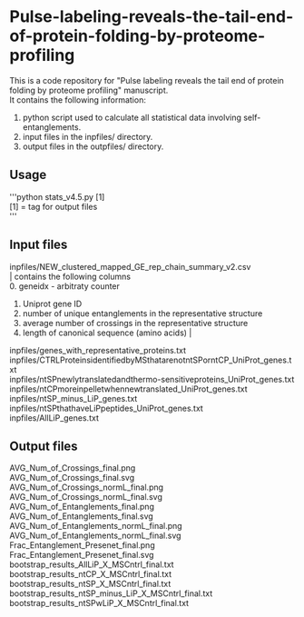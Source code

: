 # Pulse-labeling-reveals-the-tail-end-of-protein-folding-by-proteome-profiling
This is a code repository for "Pulse labeling reveals the tail end of protein folding by proteome profiling" manuscript.  
It contains the following information:  
  
1. python script used to calculate all statistical data involving self-entanglements.  
2. input files in the inpfiles/ directory.  
3. output files in the outpfiles/ directory.  

## Usage  
'''python stats_v4.5.py [1]     
[1] = tag for output files    
'''  
  
## Input files
  
inpfiles/NEW_clustered_mapped_GE_rep_chain_summary_v2.csv  
| contains the following columns  
0. geneidx - arbitraty counter  
1. Uniprot gene ID  
2. number of unique entanglements in the representative structure  
3. average number of crossings in the representative structure  
4. length of canonical sequence (amino acids) |  

  
inpfiles/genes_with_representative_proteins.txt  
inpfiles/CTRLProteinsidentifiedbyMSthatarenotntSPorntCP_UniProt_genes.txt  
inpfiles/ntSPnewlytranslatedandthermo-sensitiveproteins_UniProt_genes.txt  
inpfiles/ntCPmoreinpelletwhennewtranslated_UniProt_genes.txt  
inpfiles/ntSP_minus_LiP_genes.txt  
inpfiles/ntSPthathaveLiPpeptides_UniProt_genes.txt  
inpfiles/AllLiP_genes.txt  
  
## Output files  
  
AVG_Num_of_Crossings_final.png  
AVG_Num_of_Crossings_final.svg  
AVG_Num_of_Crossings_normL_final.png  
AVG_Num_of_Crossings_normL_final.svg  
AVG_Num_of_Entanglements_final.png  
AVG_Num_of_Entanglements_final.svg  
AVG_Num_of_Entanglements_normL_final.png  
AVG_Num_of_Entanglements_normL_final.svg  
Frac_Entanglement_Presenet_final.png  
Frac_Entanglement_Presenet_final.svg  
bootstrap_results_AllLiP_X_MSCntrl_final.txt  
bootstrap_results_ntCP_X_MSCntrl_final.txt  
bootstrap_results_ntSP_X_MSCntrl_final.txt  
bootstrap_results_ntSP_minus_LiP_X_MSCntrl_final.txt  
bootstrap_results_ntSPwLiP_X_MSCntrl_final.txt  
